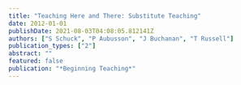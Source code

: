 ```yaml
---
title: "Teaching Here and There: Substitute Teaching"
date: 2012-01-01
publishDate: 2021-08-03T04:08:05.812141Z
authors: ["S Schuck", "P Aubusson", "J Buchanan", "T Russell"]
publication_types: ["2"]
abstract: ""
featured: false
publication: "*Beginning Teaching*"
---
```



